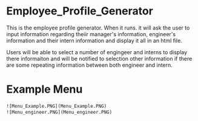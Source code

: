 # Employee_Profile_Generator

This is the employee profile generator. When it runs. it will ask the user to input information regarding theiir manager's information, engineer's information and their intern information and display it all in an html file.

Users will be able to select a number of engingeer and interns to display there informaiton and will be notified to selection other information if there are some repeating information between both engineer and intern.


# Example Menu
    ![Menu_Example.PNG](Menu_Example.PNG)
    ![Menu_engineer.PNG](Menu_engineer.PNG)

